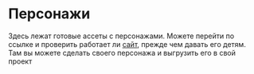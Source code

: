 # Персонажи

Здесь лежат готовые ассеты с персонажами. Можете перейти по ссылке и проверить работает ли [сайт](https://kenney.itch.io/creature-mixer), прежде чем давать его детям. Там вы можете сделать своего персонажа и выгрузить его в свой проект
